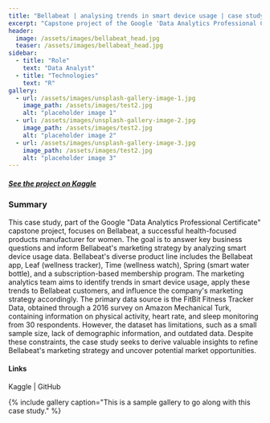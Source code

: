 ```yaml
---
title: "Bellabeat | analysing trends in smart device usage | case study in R"
excerpt: "Capstone project of the Google 'Data Analytics Professional Certificate'"
header:
  image: /assets/images/bellabeat_head.jpg
  teaser: /assets/images/bellabeat_head.jpg
sidebar:
  - title: "Role"
    text: "Data Analyst"
  - title: "Technologies"
    text: "R"
gallery:
  - url: /assets/images/unsplash-gallery-image-1.jpg
    image_path: /assets/images/test2.jpg
    alt: "placeholder image 1"
  - url: /assets/images/unsplash-gallery-image-2.jpg
    image_path: /assets/images/test2.jpg
    alt: "placeholder image 2"
  - url: /assets/images/unsplash-gallery-image-3.jpg
    image_path: /assets/images/test2.jpg
    alt: "placeholder image 3"
---
```


##### [See the project on Kaggle]([https://link-url-here.org](https://www.kaggle.com/code/justynastpniak/bellabeat-case-study-in-r/notebook))

### Summary

This case study, part of the Google "Data Analytics Professional Certificate" capstone project, focuses on Bellabeat, a successful health-focused products manufacturer for women. The goal is to answer key business questions and inform Bellabeat's marketing strategy by analyzing smart device usage data. Bellabeat's diverse product line includes the Bellabeat app, Leaf (wellness tracker), Time (wellness watch), Spring (smart water bottle), and a subscription-based membership program. The marketing analytics team aims to identify trends in smart device usage, apply these trends to Bellabeat customers, and influence the company's marketing strategy accordingly. The primary data source is the FitBit Fitness Tracker Data, obtained through a 2016 survey on Amazon Mechanical Turk, containing information on physical activity, heart rate, and sleep monitoring from 30 respondents. However, the dataset has limitations, such as a small sample size, lack of demographic information, and outdated data. Despite these constraints, the case study seeks to derive valuable insights to refine Bellabeat's marketing strategy and uncover potential market opportunities.

#### Links

Kaggle | GitHub






{% include gallery caption="This is a sample gallery to go along with this case study." %}

